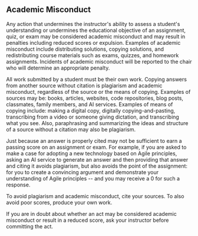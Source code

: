 ## Academic Misconduct

Any action that undermines the instructor's ability to assess a student's understanding or undermines the educational objective of an assignment, quiz, or exam may be considered academic misconduct and may result in penalties including reduced scores or expulsion. Examples of academic misconduct include distributing solutions, copying solutions, and redistributing course materials such as exams, quizzes, and homework assignments. Incidents of academic misconduct will be reported to the chair who will determine an appropriate penalty.

All work submitted by a student must be their own work. Copying answers from another source without citation is plagiarism and academic misconduct, regardless of the source or the means of copying. Examples of sources may be: books, articles, websites, code repositories, blog posts, classmates, family members, and AI services. Examples of means of copying include: making a digital copy, digitally copying-and-pasting, transcribing from a video or someone giving dictation, and transcribing what you see. Also, paraphrasing and summarizing the ideas and structure of a source without a citation may also be plagiarism.

Just because an answer is properly cited may not be sufficient to earn a passing score on an assignment or exam. For example, if you are asked to make a case for adopting a new technology based on Agile principles, asking an AI service to generate an answer and then providing that answer and citing it avoids plagiarism, but also avoids the point of the assignment: for you to create a convincing argument and demonstrate your understanding of Agile principles -- and you may receive a 0 for such a response.

To avoid plagiarism and academic misconduct, cite your sources.
To also avoid poor scores, produce your own work.

If you are in doubt about whether an act may be considered academic misconduct or result in a reduced score, ask your instructor before committing the act.
